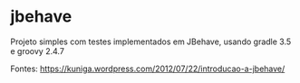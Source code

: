 # jbehave
Projeto simples com testes implementados em JBehave, usando gradle 3.5 e groovy 2.4.7

Fontes:
https://kuniga.wordpress.com/2012/07/22/introducao-a-jbehave/
